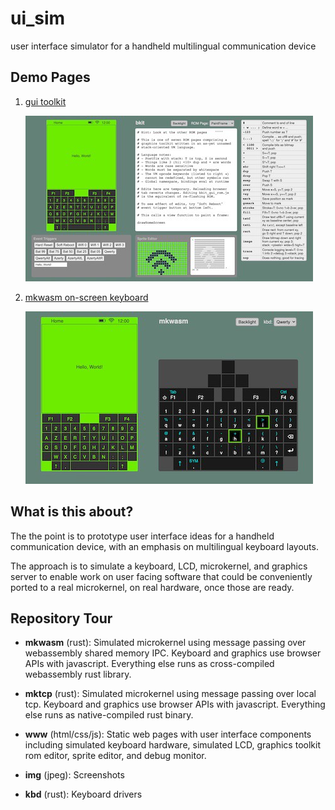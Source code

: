 # ui_sim

user interface simulator for a handheld multilingual communication device


## Demo Pages

1. [gui toolkit](https://samblenny.github.io/ui_sim/www/)

   [![gui toolkit](img/gui_toolkit.jpg)](https://samblenny.github.io/ui_sim/www/)

2. [mkwasm on-screen keyboard](https://samblenny.github.io/ui_sim/mkwasm/www/)

   [![mkwasm on-screen keyboard](img/mkwasm.jpg)](https://samblenny.github.io/ui_sim/mkwasm/www/)


## What is this about?

The the point is to prototype user interface ideas for a handheld communication
device, with an emphasis on multilingual keyboard layouts.

The approach is to simulate a keyboard, LCD, microkernel, and graphics server
to enable work on user facing software that could be conveniently ported to a
real microkernel, on real hardware, once those are ready.


## Repository Tour

- **mkwasm** (rust): Simulated microkernel using message passing over
  webassembly shared memory IPC. Keyboard and graphics use browser APIs with
  javascript. Everything else runs as cross-compiled webassembly rust library.

- **mktcp** (rust): Simulated microkernel using message passing over local tcp.
  Keyboard and graphics use browser APIs with javascript. Everything else runs
  as native-compiled rust binary.

- **www** (html/css/js): Static web pages with user interface components
  including simulated keyboard hardware, simulated LCD, graphics toolkit rom
  editor, sprite editor, and debug monitor.

- **img** (jpeg): Screenshots

- **kbd** (rust): Keyboard drivers
